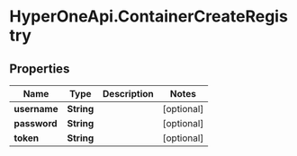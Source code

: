 # HyperOneApi.ContainerCreateRegistry

## Properties

Name | Type | Description | Notes
------------ | ------------- | ------------- | -------------
**username** | **String** |  | [optional] 
**password** | **String** |  | [optional] 
**token** | **String** |  | [optional] 


